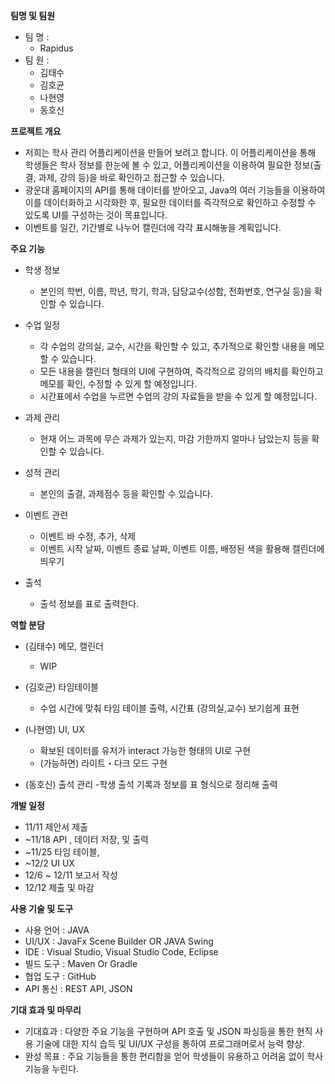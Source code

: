 
**팀명 및 팀원**
- 팀 명 :
    - Rapidus
- 팀 원 :
    - 김태수
    - 김호균
    - 나현영
    - 동호신


**프로젝트 개요**
- 저희는 학사 관리 어플리케이션을 만들어 보려고 합니다.
이 어플리케이션을 통해 학생들은 학사 정보를 한눈에 볼 수 있고, 어플리케이션을 이용하여 필요한 정보(출결, 과제, 강의 등)을 바로 확인하고 접근할 수 있습니다.
- 광운대 홈페이지의 API를 통해 데이터를 받아오고, Java의 여러 기능들을 이용하여 이를 데이터화하고 시각화한 후, 필요한 데이터를 즉각적으로 확인하고 수정할 수 있도록 UI를 구성하는 것이 목표입니다.
- 이벤트를 일간, 기간별로 나누어 캘린더에 각각 표시해놓을 계획입니다.


**주요 기능**
- 학생 정보
    - 본인의 학번, 이름, 학년, 학기, 학과, 담당교수(성함, 전화번호, 연구실 등)을 확인할 수 있습니다.

- 수업 일정
    - 각 수업의 강의실, 교수, 시간을 확인할 수 있고, 추가적으로 확인할 내용을 메모할 수 있습니다. 
    - 모든 내용을 캘린더 형태의 UI에 구현하여, 즉각적으로 강의의 배치를 확인하고 메모를 확인, 수정할 수 있게 할 예정입니다.
    - 시간표에서 수업을 누르면 수업의 강의 자료들을 받을 수 있게 할 예정입니다.

- 과제 관리
    - 현재 어느 과목에 무슨 과제가 있는지, 마감 기한까지 얼마나 남았는지 등을 확인할 수 있습니다.

- 성적 관리
    - 본인의 출결, 과제점수 등을 확인할 수 있습니다.

- 이벤트 관련
    - 이벤트 바 수정, 추가, 삭제
    - 이벤트 시작 날짜, 이벤트 종료 날짜, 이벤트 이름, 배정된 색을 활용해 캘린더에 띄우기

- 출석
    - 출석 정보를 표로 출력한다.


**역할 분담**
<!--
전체 : 1 메모 저장 출력 2 시간표 3 나머지 4 UI UX

김태수 : 메모 저장해서 캘린더에 표시(과제 마감)
김호균 : 수업시간에 맞춰 타임 테이블 출력, 시간표 (강의실,교수)
나현영 : UI UX
동호신 : 출석 찍히면 표에 출력, 학생 정보 출력
-->

- (김태수) 메모, 캘린더
    - WIP

- (김호균) 타임테이블
    - 수업 시간에 맞춰 타임 테이블 출력, 시간표 (강의실,교수) 보기쉽게 표현

- (나현영) UI, UX
    - 확보된 데이터를 유저가 interact 가능한 형태의 UI로 구현
    - (가능하면) 라이트・다크 모드 구현

- (동호신) 출석 관리
    -학생 출석 기록과 정보를 표 형식으로 정리해 출력

**개발 일정**
- 11/11 제안서 제출
- ~11/18 API , 데이터 저장, 및 출력
- ~11/25 타임 테이블, 
- ~12/2 UI UX
- 12/6 ~ 12/11 보고서 작성
- 12/12 제출 및 마감


**사용 기술 및 도구**
- 사용 언어 : JAVA
- UI/UX : JavaFx Scene Builder OR JAVA Swing
- IDE : Visual Studio, Visual Studio Code, Eclipse
- 빌드 도구 : Maven Or Gradle
- 협업 도구 : GitHub
- API 통신 : REST API, JSON


**기대 효과 및 마무리** 
- 기대효과 : 다양한 주요 기능을 구현하며 API 호출 및 JSON 파싱등을 통한 현직 사용 기술에 대한 지식 습득 및 UI/UX 구성을 통하여 프로그래머로서 능력 향상.
- 완성 목표 : 주요 기능들을 통한 편리함을 얻어 학생들이 유용하고 어려움 없이 학사 기능을 누린다.
